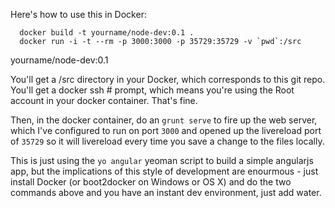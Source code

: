 Here's how to use this in Docker:

      docker build -t yourname/node-dev:0.1 .
      docker run -i -t --rm -p 3000:3000 -p 35729:35729 -v `pwd`:/src 
yourname/node-dev:0.1

You'll get a /src directory in your Docker, which corresponds to this
git repo.  You'll get a docker ssh # prompt, which means you're using
the Root account in your docker container. That's fine.

Then, in the docker container, do an `grunt serve` to fire up the web
server, which I've configured to run on port `3000` and opened up the
livereload port of `35729` so it will livereload every time you save a
change to the files locally.

This is just using the `yo angular` yeoman script to build a simple
angularjs app, but the implications of this style of development are
enourmous - just install Docker (or boot2docker on Windows or OS X) and
do the two commands above and you have an instant dev environment, just
add water.



